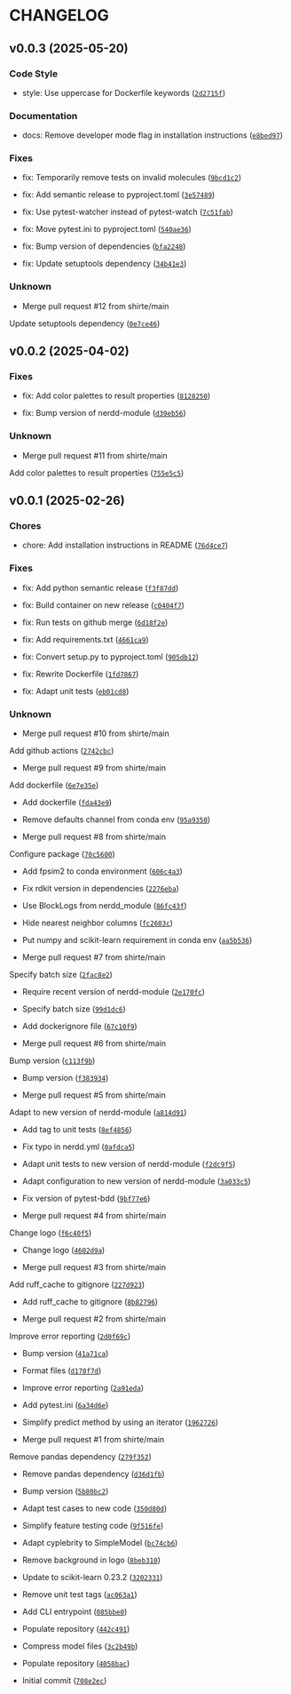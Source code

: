 # CHANGELOG


## v0.0.3 (2025-05-20)

### Code Style

* style: Use uppercase for Dockerfile keywords ([`2d2715f`](https://github.com/molinfo-vienna/cyplebrity/commit/2d2715f4c48b2799e60e6e24c17865d83b99766d))

### Documentation

* docs: Remove developer mode flag in installation instructions ([`e8bed97`](https://github.com/molinfo-vienna/cyplebrity/commit/e8bed97aa7575b23777e84c28831397d034eb871))

### Fixes

* fix: Temporarily remove tests on invalid molecules ([`9bcd1c2`](https://github.com/molinfo-vienna/cyplebrity/commit/9bcd1c273459abe25048806ce30d9e315342eb22))

* fix: Add semantic release to pyproject.toml ([`3e57489`](https://github.com/molinfo-vienna/cyplebrity/commit/3e574892178384f17c36be846a4dc1a55f0c2229))

* fix: Use pytest-watcher instead of pytest-watch ([`7c51fab`](https://github.com/molinfo-vienna/cyplebrity/commit/7c51fabb6e4710d678ff5ea10414b3474f6ba053))

* fix: Move pytest.ini to pyproject.toml ([`540ae36`](https://github.com/molinfo-vienna/cyplebrity/commit/540ae367ae7f3dd34427aabe11541ac9aee32310))

* fix: Bump version of dependencies ([`bfa2248`](https://github.com/molinfo-vienna/cyplebrity/commit/bfa2248843d09d0f248d1a1eb2f787ea4c53a23e))

* fix: Update setuptools dependency ([`34b41e3`](https://github.com/molinfo-vienna/cyplebrity/commit/34b41e3a0634e68b7cec65caf60ddcf7c0ef5e55))

### Unknown

* Merge pull request #12 from shirte/main

Update setuptools dependency ([`0e7ce46`](https://github.com/molinfo-vienna/cyplebrity/commit/0e7ce46cf27196e02fa3a375be284dd0e70ecb85))


## v0.0.2 (2025-04-02)

### Fixes

* fix: Add color palettes to result properties ([`8128250`](https://github.com/molinfo-vienna/cyplebrity/commit/8128250fd88b353d10c88df8131b138ca02ca85f))

* fix: Bump version of nerdd-module ([`d39eb56`](https://github.com/molinfo-vienna/cyplebrity/commit/d39eb56b8ab3aae76a79df6d8134e17637f98513))

### Unknown

* Merge pull request #11 from shirte/main

Add color palettes to result properties ([`755e5c5`](https://github.com/molinfo-vienna/cyplebrity/commit/755e5c568eb88c6b43e4e574746d691cfaeeb9e3))


## v0.0.1 (2025-02-26)

### Chores

* chore: Add installation instructions in README ([`76d4ce7`](https://github.com/molinfo-vienna/cyplebrity/commit/76d4ce7ee276d58d2bd45a01be575052819f0c0a))

### Fixes

* fix: Add python semantic release ([`f3f87dd`](https://github.com/molinfo-vienna/cyplebrity/commit/f3f87dddeb518d693f2e52fe8e2c6bec6ecfc3eb))

* fix: Build container on new release ([`c0404f7`](https://github.com/molinfo-vienna/cyplebrity/commit/c0404f758938be7d7f8360ca340931ae9ed41b4c))

* fix: Run tests on github merge ([`6d18f2e`](https://github.com/molinfo-vienna/cyplebrity/commit/6d18f2e08c664c656c1f901c33ea4acd578b6ad9))

* fix: Add requirements.txt ([`4661ca9`](https://github.com/molinfo-vienna/cyplebrity/commit/4661ca9a22e4c7791f9c192a88a65adcd5297b35))

* fix: Convert setup.py to pyproject.toml ([`905db12`](https://github.com/molinfo-vienna/cyplebrity/commit/905db12b9a0a1b1274aea644d9eb8af397733f2b))

* fix: Rewrite Dockerfile ([`1fd7867`](https://github.com/molinfo-vienna/cyplebrity/commit/1fd786724f5cde932a0eefdf0af23886dd4d311d))

* fix: Adapt unit tests ([`eb01cd8`](https://github.com/molinfo-vienna/cyplebrity/commit/eb01cd8f2b410a832d0fc764ff53907b6c7a4189))

### Unknown

* Merge pull request #10 from shirte/main

Add github actions ([`2742cbc`](https://github.com/molinfo-vienna/cyplebrity/commit/2742cbc3a734009b8a0096d1cbf62ed2b31e727b))

* Merge pull request #9 from shirte/main

Add dockerfile ([`6e7e35e`](https://github.com/molinfo-vienna/cyplebrity/commit/6e7e35e209bb387bfb5ade0eafeb50652db06987))

* Add dockerfile ([`fda43e9`](https://github.com/molinfo-vienna/cyplebrity/commit/fda43e9c2307e9dc6b297691f8ac7a232e729318))

* Remove defaults channel from conda env ([`95a9350`](https://github.com/molinfo-vienna/cyplebrity/commit/95a93501520d59b20f14f5a45d130ccd1dc3d410))

* Merge pull request #8 from shirte/main

Configure package ([`70c5600`](https://github.com/molinfo-vienna/cyplebrity/commit/70c560014fab30feaf4cbf6bfe889c33352ced11))

* Add fpsim2 to conda environment ([`606c4a3`](https://github.com/molinfo-vienna/cyplebrity/commit/606c4a3b4831d0530f59ccf34a0c933da1add3a4))

* Fix rdkit version in dependencies ([`2276eba`](https://github.com/molinfo-vienna/cyplebrity/commit/2276ebab89dd02a8c7c9c1946ec381c2e26cee81))

* Use BlockLogs from nerdd_module ([`86fc43f`](https://github.com/molinfo-vienna/cyplebrity/commit/86fc43f65d6c430a5b47a0f941a76d251c33070b))

* Hide nearest neighbor columns ([`fc2603c`](https://github.com/molinfo-vienna/cyplebrity/commit/fc2603cf18458f445c5e89d7df7305fbe7b19531))

* Put numpy and scikit-learn requirement in conda env ([`aa5b536`](https://github.com/molinfo-vienna/cyplebrity/commit/aa5b53602af145ab7438b3276546b2214ac89583))

* Merge pull request #7 from shirte/main

Specify batch size ([`2fac8e2`](https://github.com/molinfo-vienna/cyplebrity/commit/2fac8e2cfd30dce0a136e21fd7391e1ab8c6f81b))

* Require recent version of nerdd-module ([`2e170fc`](https://github.com/molinfo-vienna/cyplebrity/commit/2e170fc884520148a1608355c7697bec1bc81c34))

* Specify batch size ([`99d1dc6`](https://github.com/molinfo-vienna/cyplebrity/commit/99d1dc686a570eab0070f7fae36f2b31bf4b45d9))

* Add dockerignore file ([`67c10f9`](https://github.com/molinfo-vienna/cyplebrity/commit/67c10f9a942556a5b62f6e14d80381c7275019fe))

* Merge pull request #6 from shirte/main

Bump version ([`c113f9b`](https://github.com/molinfo-vienna/cyplebrity/commit/c113f9b738a19ffb4bce4ae4338aec2fde65d151))

* Bump version ([`f383934`](https://github.com/molinfo-vienna/cyplebrity/commit/f383934cbba547ecefc8dc50a7f262de94ac56bc))

* Merge pull request #5 from shirte/main

Adapt to new version of nerdd-module ([`a814d91`](https://github.com/molinfo-vienna/cyplebrity/commit/a814d911b3a3e91c1efd21ddc2b6a6718e93b0d8))

* Add tag to unit tests ([`8ef4856`](https://github.com/molinfo-vienna/cyplebrity/commit/8ef4856050bc3dc93d31612875249fcb679946b7))

* Fix typo in nerdd.yml ([`0afdca5`](https://github.com/molinfo-vienna/cyplebrity/commit/0afdca5d977cb07f87518ab1bca3caceff4e7b76))

* Adapt unit tests to new version of nerdd-module ([`f2dc9f5`](https://github.com/molinfo-vienna/cyplebrity/commit/f2dc9f5bb92eaf2ffbfb3a4fd9d315bbcb99e13c))

* Adapt configuration to new version of nerdd-module ([`3a033c5`](https://github.com/molinfo-vienna/cyplebrity/commit/3a033c54710ca1b39f85b66f9fbca8c6148d2cb7))

* Fix version of pytest-bdd ([`9bf77e6`](https://github.com/molinfo-vienna/cyplebrity/commit/9bf77e64cea193635769707dbcf15f926d358573))

* Merge pull request #4 from shirte/main

Change logo ([`f6c40f5`](https://github.com/molinfo-vienna/cyplebrity/commit/f6c40f5c24f5e2e64871b969dc58ed93b4188148))

* Change logo ([`4602d9a`](https://github.com/molinfo-vienna/cyplebrity/commit/4602d9ad974a6767fa664e04c5e0c66a8efe5c3a))

* Merge pull request #3 from shirte/main

Add ruff_cache to gitignore ([`227d923`](https://github.com/molinfo-vienna/cyplebrity/commit/227d9235c7f3eefea6c89c53f4d4358218340fde))

* Add ruff_cache to gitignore ([`8b82796`](https://github.com/molinfo-vienna/cyplebrity/commit/8b82796e433c4968f8c9fe4a6bb3c0e90ef0c8ef))

* Merge pull request #2 from shirte/main

Improve error reporting ([`2d0f69c`](https://github.com/molinfo-vienna/cyplebrity/commit/2d0f69c2ac2add7469cb5423fe37d70842addf5e))

* Bump version ([`41a71ca`](https://github.com/molinfo-vienna/cyplebrity/commit/41a71cadc882030994011a72e084ab4de3010f0f))

* Format files ([`d178f7d`](https://github.com/molinfo-vienna/cyplebrity/commit/d178f7d2ad5f4908739af910c4a1b5e3cebb2068))

* Improve error reporting ([`2a91eda`](https://github.com/molinfo-vienna/cyplebrity/commit/2a91eda8c2e9accd2d5fee2e720dfed587a26e13))

* Add pytest.ini ([`6a34d6e`](https://github.com/molinfo-vienna/cyplebrity/commit/6a34d6e059fc50b9666e9876b248e03772ea3d69))

* Simplify predict method by using an iterator ([`1962726`](https://github.com/molinfo-vienna/cyplebrity/commit/1962726b4c67da9dc0c542eec799212300f27339))

* Merge pull request #1 from shirte/main

Remove pandas dependency ([`279f352`](https://github.com/molinfo-vienna/cyplebrity/commit/279f35245895674c097499ecd2af8bb35a5be857))

* Remove pandas dependency ([`d36d1fb`](https://github.com/molinfo-vienna/cyplebrity/commit/d36d1fb19899c9d3dad48cd5d4232caba6fc2bc4))

* Bump version ([`5b80bc2`](https://github.com/molinfo-vienna/cyplebrity/commit/5b80bc206cd61ede313b47872bdc046704c2bc4e))

* Adapt test cases to new code ([`350d80d`](https://github.com/molinfo-vienna/cyplebrity/commit/350d80d02f19bf8a83681b41ade0c7383052c7bc))

* Simplify feature testing code ([`9f516fe`](https://github.com/molinfo-vienna/cyplebrity/commit/9f516feea762c0af96a4c4ffb8170918cefad774))

* Adapt cyplebrity to SimpleModel ([`bc74cb6`](https://github.com/molinfo-vienna/cyplebrity/commit/bc74cb6fee43c6f8a48312557c87be05f916ebc8))

* Remove background in logo ([`8beb310`](https://github.com/molinfo-vienna/cyplebrity/commit/8beb3108a8ef60714e3dae93f761ed3c009d810b))

* Update to scikit-learn 0.23.2 ([`3202331`](https://github.com/molinfo-vienna/cyplebrity/commit/3202331d041d9ed80627095811a8da3564ec9e9e))

* Remove unit test tags ([`ac063a1`](https://github.com/molinfo-vienna/cyplebrity/commit/ac063a1bd87bc0fbd68c2acc8c17bf576925c410))

* Add CLI entrypoint ([`085bbe0`](https://github.com/molinfo-vienna/cyplebrity/commit/085bbe0af0deeeea1b537518e55bf932d82bb334))

* Populate repository ([`442c491`](https://github.com/molinfo-vienna/cyplebrity/commit/442c49152b80899473af52f2765c82b918400fb3))

* Compress model files ([`3c2b49b`](https://github.com/molinfo-vienna/cyplebrity/commit/3c2b49b06bd438508b357b2e43cb679ed5617398))

* Populate repository ([`4058bac`](https://github.com/molinfo-vienna/cyplebrity/commit/4058baca0df1ec4753f64bd0fb20f99e88a351a3))

* Initial commit ([`708e2ec`](https://github.com/molinfo-vienna/cyplebrity/commit/708e2eca1717866f9a06a6392205adc567099eef))
